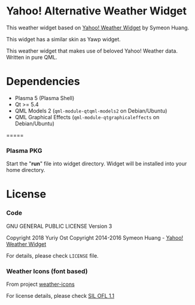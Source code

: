 Yahoo! Alternative Weather Widget
====

This weather widget based on [Yahoo! Weather Widget](https://github.com/librehat/com.librehat.yahooweather) by Symeon Huang.

This widget has a similar skin as Yawp widget.

This weather widget that makes use of beloved Yahoo! Weather data. 
Written in pure QML.

Dependencies
=====

- Plasma 5 (Plasma Shell)
- Qt >= 5.4
- QML Models 2 (`qml-module-qtqml-models2` on Debian/Ubuntu)
- QML Graphical Effects (`qml-module-qtgraphicaleffects` on Debian/Ubuntu)

=====

### Plasma PKG ###

Start the "**run**" file into widget directory.
Widget will be installed into your home directory.

License
=====

### Code ###

GNU GENERAL PUBLIC LICENSE Version 3

Copyright 2018 Yuriy Ost
Copyright 2014-2016 Symeon Huang - [Yahoo! Weather Widget](https://github.com/librehat/com.librehat.yahooweather)

For details, please check `LICENSE` file.

### Weather Icons (font based) ###

From project [weather-icons](https://github.com/erikflowers/weather-icons)

For license details, please check [SIL OFL 1.1](http://scripts.sil.org/OFL)
